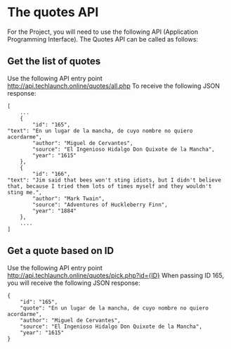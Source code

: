 # The quotes API
For the Project, you will need to use the following API (Application Programming Interface). The Quotes API can be called as follows:

## Get the list of quotes
Use the following API entry point  
http://api.techlaunch.online/quotes/all.php
To receive the following JSON response:
```
[
	...
	{
		"id": "165",
"text": "En un lugar de la mancha, de cuyo nombre no quiero acordarme",
		"author": "Miguel de Cervantes",
		"source": "El Ingenioso Hidalgo Don Quixote de la Mancha",
		"year": "1615"
	},
	{
		"id": "166",
"text": "Jim said that bees won't sting idiots, but I didn't believe that, because I tried them lots of times myself and they wouldn't sting me.",
		"author": "Mark Twain",
		"source": "Adventures of Huckleberry Finn",
		"year": "1884"
	},
	....
]
```

## Get a quote based on ID
Use the following API entry point  
http://api.techlaunch.online/quotes/pick.php?id={ID} 
When passing ID 165, you will receive the following JSON response:  
```
{
	"id": "165",
	"quote": "En un lugar de la mancha, de cuyo nombre no quiero acordarme",
	"author": "Miguel de Cervantes",
	"source": "El Ingenioso Hidalgo Don Quixote de la Mancha",
	"year": "1615"
}
```
